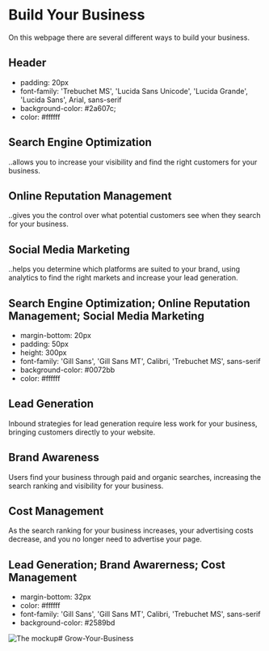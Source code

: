# Build Your Business

On this webpage there are several different ways to build your business.

## Header

* padding: 20px
* font-family: 'Trebuchet MS', 'Lucida Sans Unicode', 'Lucida Grande', 'Lucida Sans', Arial, sans-serif
* background-color: #2a607c;
* color: #ffffff
   
## Search Engine Optimization

..allows you to increase your visibility and find the right customers for your business.

## Online Reputation Management

..gives you the control over what potential customers see when they search for your business.

## Social Media Marketing

 ..helps you determine which platforms are suited to your brand, using analytics to find the right markets and increase your lead generation.

## Search Engine Optimization; Online Reputation Management; Social Media Marketing

  * margin-bottom: 20px
  * padding: 50px
  * height: 300px
  * font-family: 'Gill Sans', 'Gill Sans MT', Calibri, 'Trebuchet MS', sans-serif
  * background-color: #0072bb
  * color: #ffffff
    

## Lead Generation

Inbound strategies for lead generation require less work for your business, bringing customers directly to your website.

## Brand Awareness

Users find your business through paid and organic searches, increasing the search ranking and visibility for your business.

## Cost Management

As the search ranking for your business increases, your advertising costs decrease, and you no longer need to advertise your page.

## Lead Generation; Brand Awarerness; Cost Management

  * margin-bottom: 32px
  * color: #ffffff 
  *  font-family: 'Gill Sans', 'Gill Sans MT', Calibri, 'Trebuchet MS', sans-serif
  * background-color: #2589bd    

![The mockup](./Develop/assets/images/README.png)# Grow-Your-Business
